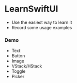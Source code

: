 # LearnSwiftUI

- Use the easiest way to learn it
- Record some usage examples

### Demo
- Text
- Button
- Image
- VStack/HStack
- Toggle
- Picker
